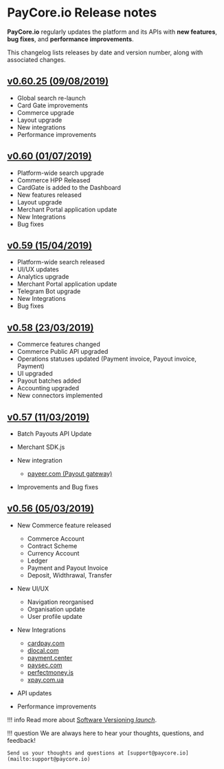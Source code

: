 # PayCore.io Release notes 

**PayCore.io** regularly updates the platform and its APIs with **new features**, **bug fixes**, and **performance improvements**. 

This changelog lists releases by date and version number, along with associated changes. 

## [v0.60.25 (09/08/2019)](v0.60.25/)

  * Global search re-launch
  * Card Gate improvements
  * Commerce upgrade
  * Layout upgrade
  * New integrations
  * Performance improvements

## [v0.60 (01/07/2019)](v0.60/)

* Platform-wide search upgrade
* Commerce HPP Released
* CardGate is added to the Dashboard
* New features released
* Layout upgrade
* Merchant Portal application update
* New Integrations
* Bug fixes

## [v0.59 (15/04/2019)](v0.59/)
* Platform-wide search released
* UI/UX updates
* Analytics upgrade
* Merchant Portal application update
* Telegram Bot upgrade
* New Integrations
* Bug fixes


## [v0.58 (23/03/2019)](v0.58/)

* Commerce features changed
* Commerce Public API upgraded
* Operations statuses updated (Payment invoice, Payout invoice, Payment)
* UI upgraded
* Payout batches added
* Accounting upgraded
* New connectors implemented

## [v0.57 (11/03/2019)](v0.57/)

* Batch Payouts API Update
* Merchant SDK.js
* New integration

    * [payeer.com (Payout gateway)](/connectors/payeer)

* Improvements and Bug fixes

## [v0.56 (05/03/2019)](v0.56/)

* New Commerce feature released

    * Commerce Account
    * Contract Scheme
    * Currency Account
    * Ledger
    * Payment and Payout Invoice
    * Deposit, Widthrawal, Transfer

* New UI/UX

    * Navigation reorganised
    * Organisation update
    * User profile update

* New Integrations

    * [cardpay.com](/connectors/cardpay)
    * [dlocal.com](/connectors/dlocal)
    * [payment.center](/connectors/paymentcenter)
    * [paysec.com](/connectors/paysec)
    * [perfectmoney.is](/connectors/perfectmoney)
    * [xpay.com.ua](/connectors/xpayua)

* API updates
* Performance improvements

!!! info
    Read more about [Software Versioning <i class="md-icon">launch</i>](https://semver.org).

!!! question
    We are always here to hear your thoughts, questions, and feedback! 

    Send us your thoughts and questions at [support@paycore.io](mailto:support@paycore.io)